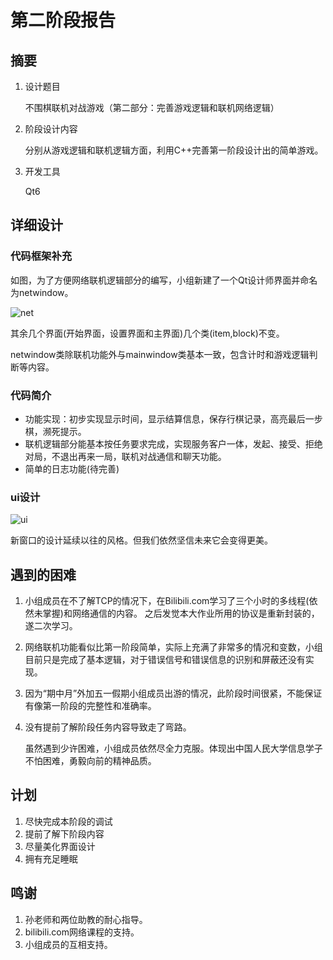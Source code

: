 # 第二阶段报告

## 摘要

1. 设计题目

    不围棋联机对战游戏（第二部分：完善游戏逻辑和联机网络逻辑）

2. 阶段设计内容

    分别从游戏逻辑和联机逻辑方面，利用C++完善第一阶段设计出的简单游戏。

3. 开发工具

    Qt6

## 详细设计

### 代码框架补充

如图，为了方便网络联机逻辑部分的编写，小组新建了一个Qt设计师界面并命名为netwindow。

![net](http://m.qpic.cn/psc?/V13tRFxc0Vxo8W/ruAMsa53pVQWN7FLK88i5ovLm3QE81bYiRIOVcnPJnv9RfVHbK5eZ1OEpZfrI1iUC1WX6lZDmk10XcM38E21FDeAnBfE5RCSZ0uUNENZcuM!/b&bo=DgbmAwAAAAADF98!&rf=viewer_4)

其余几个界面(开始界面，设置界面和主界面)几个类(item,block)不变。

netwindow类除联机功能外与mainwindow类基本一致，包含计时和游戏逻辑判断等内容。

### 代码简介

+ 功能实现：初步实现显示时间，显示结算信息，保存行棋记录，高亮最后一步棋，濒死提示。
+ 联机逻辑部分能基本按任务要求完成，实现服务客户一体，发起、接受、拒绝对局，不退出再来一局，联机对战通信和聊天功能。
+ 简单的日志功能(待完善)

### ui设计

![ui](http://m.qpic.cn/psc?/V13tRFxc0Vxo8W/ruAMsa53pVQWN7FLK88i5tspQxvIajo2suae*kYVL0rmpCENCZgSPe*MAD2TyAKUJpaUgaBhO5HdrQDaieJHm8VVri7MBsx2AFe2OrLD8vw!/b&bo=zwQ4BAAAAAADB9U!&rf=viewer_4)

新窗口的设计延续以往的风格。但我们依然坚信未来它会变得更美。

## 遇到的困难

1. 小组成员在不了解TCP的情况下，在Bilibili.com学习了三个小时的多线程(依然未掌握)和网络通信的内容。
之后发觉本大作业所用的协议是重新封装的，遂二次学习。

2. 网络联机功能看似比第一阶段简单，实际上充满了非常多的情况和变数，小组目前只是完成了基本逻辑，对于错误信号和错误信息的识别和屏蔽还没有实现。

3. 因为“期中月”外加五一假期小组成员出游的情况，此阶段时间很紧，不能保证有像第一阶段的完整性和准确率。

4. 没有提前了解阶段任务内容导致走了弯路。

   虽然遇到少许困难，小组成员依然尽全力克服。体现出中国人民大学信息学子不怕困难，勇毅向前的精神品质。

## 计划

1. 尽快完成本阶段的调试
2. 提前了解下阶段内容
3. 尽量美化界面设计
4. 拥有充足睡眠

## 鸣谢

1. 孙老师和两位助教的耐心指导。
2. bilibili.com网络课程的支持。
3. 小组成员的互相支持。
